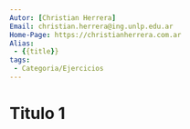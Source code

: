```yaml
---
Autor: [Christian Herrera]
Email: christian.herrera@ing.unlp.edu.ar
Home-Page: https://christianherrera.com.ar
Alias: 
 - {{title}}
tags:
 - Categoria/Ejercicios
---
```


# Titulo 1

